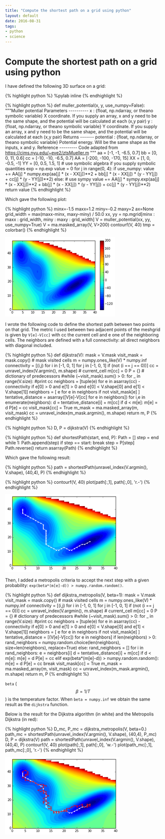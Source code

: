 ```yaml
---
title: "Compute the shortest path on a grid using python"
layout: default
date: 2016-08-31
tags:
- python
- science
---
```


# Compute the shortest path on a grid using python

I have defined the following 3D surface on a grid:

{% highlight python %}
%pylab inline
{% endhighlight %}

{% highlight python %}
def muller_potential(x, y, use_numpy=False):
    """Muller potential
    Parameters
    ----------
    x : {float, np.ndarray, or theano symbolic variable}
    X coordinate. If you supply an array, x and y need to be the same shape,
    and the potential will be calculated at each (x,y pair)
    y : {float, np.ndarray, or theano symbolic variable}
    Y coordinate. If you supply an array, x and y need to be the same shape,
    and the potential will be calculated at each (x,y pair)
    Returns
    -------
    potential : {float, np.ndarray, or theano symbolic variable}
    Potential energy. Will be the same shape as the inputs, x and y.
    Reference
    ---------
    Code adapted from https://cims.nyu.edu/~eve2/ztsMueller.m
    """
    aa = [-1, -1, -6.5, 0.7]
    bb = [0, 0, 11, 0.6]
    cc = [-10, -10, -6.5, 0.7]
    AA = [-200, -100, -170, 15]
    XX = [1, 0, -0.5, -1]
    YY = [0, 0.5, 1.5, 1]
    # use symbolic algebra if you supply symbolic quantities
    exp = np.exp
    value = 0
    for j in range(0, 4):
        if use_numpy:
            value += AA[j] * numpy.exp(aa[j] * (x - XX[j])**2 + bb[j] * (x - XX[j]) * (y - YY[j]) + cc[j] * (y - YY[j])**2)
        else: # use sympy
            value += AA[j] * sympy.exp(aa[j] * (x - XX[j])**2 + bb[j] * (x - XX[j]) * (y - YY[j]) + cc[j] * (y - YY[j])**2)
    return value
{% endhighlight %}

Which gave the following plot:

{% highlight python %}
minx=-1.5
maxx=1.2
miny=-0.2
maxy=2
ax=None
grid_width = max(maxx-minx, maxy-miny) / 50.0
xx, yy = np.mgrid[minx : maxx : grid_width, miny : maxy : grid_width]
V = muller_potential(xx, yy, use_numpy=True)
V = ma.masked_array(V, V>200)
contourf(V, 40)
tmp = colorbar()
{% endhighlight %}


![png](/assets/shortest_path_files/shortest_path_2_1.png)

I wrote the following code to define the shortest path between two points on
that grid. The metric I used between two adjacent points of the meshgrid is
given by `V[e]-V[cc]` with cc the current cell and e one of the neighboring
cells. The neighbors are defined with a full connectivity: all direct neighbors
with diagonal included.

{% highlight python %}
def dijkstra(V):
    mask = V.mask
    visit_mask = mask.copy() # mask visited cells
    m = numpy.ones_like(V) * numpy.inf
    connectivity = [(i,j) for i in [-1, 0, 1] for j in [-1, 0, 1] if (not (i == j == 0))]
    cc = unravel_index(V.argmin(), m.shape) # current_cell
    m[cc] = 0
    P = {}  # dictionary of predecessors 
    #while (~visit_mask).sum() > 0:
    for _ in range(V.size):
        #print cc
        neighbors = [tuple(e) for e in asarray(cc) - connectivity 
                     if e[0] > 0 and e[1] > 0 and e[0] < V.shape[0] and e[1] < V.shape[1]]
        neighbors = [ e for e in neighbors if not visit_mask[e] ]
        tentative_distance = asarray([V[e]-V[cc] for e in neighbors])
        for i,e in enumerate(neighbors):
            d = tentative_distance[i] + m[cc]
            if d < m[e]:
                m[e] = d
                P[e] = cc
        visit_mask[cc] = True
        m_mask = ma.masked_array(m, visit_mask)
        cc = unravel_index(m_mask.argmin(), m.shape)
    return m, P
{% endhighlight %}


{% highlight python %}
D, P = dijkstra(V)
{% endhighlight %}

{% highlight python %}
def shortestPath(start, end, P):
    Path = []
    step = end
    while 1:
        Path.append(step)
        if step == start: break
        step = P[step]
    Path.reverse()
    return asarray(Path)
{% endhighlight %}

Which gave the following result:

{% highlight python %}
path = shortestPath(unravel_index(V.argmin(), V.shape), (40,4), P)
{% endhighlight %}

{% highlight python %}
contourf(V, 40)
plot(path[:,1], path[:,0], 'r.-')
{% endhighlight %}

![png](/assets/shortest_path_files/shortest_path_7_1.png)

Then, I added a metropolis criteria to accept the next step with a given
probability: `exp(beta*(m[e]-d)) > numpy.random.random()`.

{% highlight python %}
def dijkstra_metropolis(V, beta=1):
    mask = V.mask
    visit_mask = mask.copy() # mask visited cells
    m = numpy.ones_like(V) * numpy.inf
    connectivity = [(i,j) for i in [-1, 0, 1] for j in [-1, 0, 1] if (not (i == j == 0))]
    cc = unravel_index(V.argmin(), m.shape) # current_cell
    m[cc] = 0
    P = {}  # dictionary of predecessors 
    #while (~visit_mask).sum() > 0:
    for _ in range(V.size):
        #print cc
        neighbors = [tuple(e) for e in asarray(cc) - connectivity 
                     if e[0] > 0 and e[1] > 0 and e[0] < V.shape[0] and e[1] < V.shape[1]]
        neighbors = [ e for e in neighbors if not visit_mask[e] ]
        tentative_distance = [(V[e]-V[cc]) for e in neighbors]
        if len(neighbors) > 0:
            rand_neighbors = numpy.random.choice(len(neighbors), size=len(neighbors), replace=True)
        else:
            rand_neighbors = []
        for i in rand_neighbors:
            e = neighbors[i]
            d = tentative_distance[i] + m[cc]
            if d < m[e]:
                m[e] = d
                P[e] = cc
            elif exp(beta*(m[e]-d)) > numpy.random.random():
                m[e] = d
                P[e] = cc
                break
        visit_mask[cc] = True
        m_mask = ma.masked_array(m, visit_mask)
        cc = unravel_index(m_mask.argmin(), m.shape)
    return m, P
{% endhighlight %}

`beta` ($$\beta = 1/T$$) is the temperature factor. When `beta = numpy.inf` we
obtain the same result as the `dijkstra` function.

Below is the result for the Dijkstra algorithm (in white) and the Metropolis
Dijkstra (in red):

{% highlight python %}
D_mc, P_mc = dijkstra_metropolis(V, beta=0.)
path_mc = shortestPath(unravel_index(V.argmin(), V.shape), (40,4), P_mc)
D, P = dijkstra(V)
path = shortestPath(unravel_index(V.argmin(), V.shape), (40,4), P)
contourf(V, 40)
plot(path[:,1], path[:,0], 'w.-')
plot(path_mc[:,1], path_mc[:,0], 'r.-')
{% endhighlight %}

![png](/assets/shortest_path_files/shortest_path_metropolis.png)
